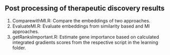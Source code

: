 ## Post processing of therapeutic discovery results
1. ComparewithMI.R: Compare the embeddings of two approaches.
2. EvaluateMI.R: Evaluate embeddings from similarity based and MI approaches.
3. getRanksImportant.R: Estimate gene importance based on calculated integrated gradients scores from the respective script in the learning folder.

